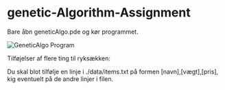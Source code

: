 # genetic-Algorithm-Assignment

Bare åbn geneticAlgo.pde og kør programmet.

![GeneticAlgo Program](https://i.ibb.co/T47bY7d/genetic.png "Program")


Tilføjelser af flere ting til ryksækken:

Du skal blot tilfølje en linje i ./data/items.txt på formen [navn],[vægt],[pris], kig eventuelt på de andre linjer i filen.
